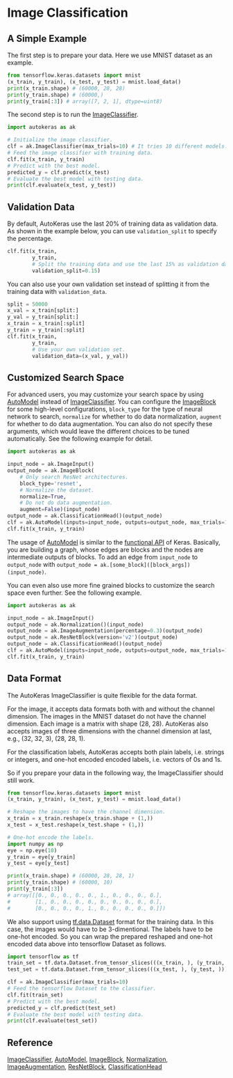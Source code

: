 # Image Classification
## A Simple Example
The first step is to prepare your data. Here we use MNIST dataset as an example.

```python
from tensorflow.keras.datasets import mnist
(x_train, y_train), (x_test, y_test) = mnist.load_data()
print(x_train.shape) # (60000, 28, 28)
print(y_train.shape) # (60000,)
print(y_train[:3]) # array([7, 2, 1], dtype=uint8)
```

The second step is to run the [ImageClassifier](/image_classifier).

```python
import autokeras as ak

# Initialize the image classifier.
clf = ak.ImageClassifier(max_trials=10) # It tries 10 different models.
# Feed the image classifier with training data.
clf.fit(x_train, y_train)
# Predict with the best model.
predicted_y = clf.predict(x_test)
# Evaluate the best model with testing data.
print(clf.evaluate(x_test, y_test))
```


## Validation Data
By default, AutoKeras use the last 20% of training data as validation data.
As shown in the example below, you can use `validation_split` to specify the percentage.

```python
clf.fit(x_train,
        y_train,
        # Split the training data and use the last 15% as validation data.
        validation_split=0.15)
```

You can also use your own validation set
instead of splitting it from the training data with `validation_data`.

```python
split = 50000
x_val = x_train[split:]
y_val = y_train[split:]
x_train = x_train[:split]
y_train = y_train[:split]
clf.fit(x_train,
        y_train,
        # Use your own validation set.
        validation_data=(x_val, y_val))
```

## Customized Search Space
For advanced users, you may customize your search space by using
[AutoModel](/auto_model/#automodel-class) instead of
[ImageClassifier](/image_classifier). You can configure the
[ImageBlock](/block/#imageblock-class) for some high-level configurations,
`block_type` for the type of neural network to search, `normalize` for whether to do
data normalization, `augment` for whether to do data augmentation. You can also
do not specify these arguments, which would leave the different choices to be
tuned automatically.
See the following example for detail.

```python
import autokeras as ak

input_node = ak.ImageInput()
output_node = ak.ImageBlock(
    # Only search ResNet architectures.
    block_type='resnet',
    # Normalize the dataset.
    normalize=True,
    # Do not do data augmentation.
    augment=False)(input_node)
output_node = ak.ClassificationHead()(output_node)
clf = ak.AutoModel(inputs=input_node, outputs=output_node, max_trials=10)
clf.fit(x_train, y_train)
```
The usage of [AutoModel](/auto_model/#automodel-class) is similar to the
[functional API](https://www.tensorflow.org/guide/keras/functional) of Keras.
Basically, you are building a graph, whose edges are blocks and the nodes are intermediate outputs of blocks.
To add an edge from `input_node` to `output_node` with
`output_node = ak.[some_block]([block_args])(input_node)`.

You can even also use more fine grained blocks to customize the search space even
further. See the following example.

```python
import autokeras as ak

input_node = ak.ImageInput()
output_node = ak.Normalization()(input_node)
output_node = ak.ImageAugmentation(percentage=0.3)(output_node)
output_node = ak.ResNetBlock(version='v2')(output_node)
output_node = ak.ClassificationHead()(output_node)
clf = ak.AutoModel(inputs=input_node, outputs=output_node, max_trials=10)
clf.fit(x_train, y_train)
```

## Data Format
The AutoKeras ImageClassifier is quite flexible for the data format.

For the image, it accepts data formats both with and without the
channel dimension. The images in the MNIST dataset do not have the channel dimension.
Each image is a matrix with shape (28, 28).  AutoKeras also accepts images of three
dimensions with the channel dimension at last, e.g., (32, 32, 3), (28, 28, 1).

For the classification labels, AutoKeras accepts both plain labels, i.e. strings or
integers, and one-hot encoded encoded labels, i.e. vectors of 0s and 1s.

So if you prepare your data in the following way, the ImageClassifier should still
work.

```python
from tensorflow.keras.datasets import mnist
(x_train, y_train), (x_test, y_test) = mnist.load_data()

# Reshape the images to have the channel dimension.
x_train = x_train.reshape(x_train.shape + (1,))
x_test = x_test.reshape(x_test.shape + (1,))

# One-hot encode the labels.
import numpy as np
eye = np.eye(10)
y_train = eye[y_train]
y_test = eye[y_test]

print(x_train.shape) # (60000, 28, 28, 1)
print(y_train.shape) # (60000, 10)
print(y_train[:3])
# array([[0., 0., 0., 0., 0., 1., 0., 0., 0., 0.],
#        [1., 0., 0., 0., 0., 0., 0., 0., 0., 0.],
#        [0., 0., 0., 0., 1., 0., 0., 0., 0., 0.]])
```

We also support using [tf.data.Dataset](
https://www.tensorflow.org/api_docs/python/tf/data/Dataset?version=stable) format for
the training data. In this case, the images would have to be 3-dimentional. The
labels have to be one-hot encoded.  So you can wrap the prepared reshaped and one-hot
encoded data above into tensorflow Dataset as follows.

```python
import tensorflow as tf
train_set = tf.data.Dataset.from_tensor_slices(((x_train, ), (y_train, )))
test_set = tf.data.Dataset.from_tensor_slices(((x_test, ), (y_test, )))

clf = ak.ImageClassifier(max_trials=10)
# Feed the tensorflow Dataset to the classifier.
clf.fit(train_set)
# Predict with the best model.
predicted_y = clf.predict(test_set)
# Evaluate the best model with testing data.
print(clf.evaluate(test_set))
```

## Reference
[ImageClassifier](/image_classifier),
[AutoModel](/auto_model/#automodel-class),
[ImageBlock](/block/#imageblock-class),
[Normalization](/preprocessor/#normalization-class),
[ImageAugmentation](/preprocessor/#image-augmentation-class),
[ResNetBlock](/block/#resnetblock-class),
[ClassificationHead](/head/#classification-head-class)
